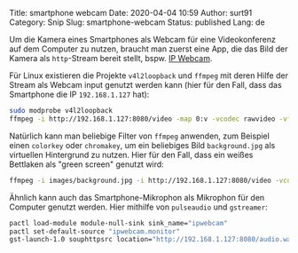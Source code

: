 Title: smartphone webcam
Date: 2020-04-04 10:59
Author: surt91
Category: Snip
Slug: smartphone-webcam
Status: published
Lang: de

Um die Kamera eines Smartphones als Webcam für eine Videokonferenz auf dem Computer zu nutzen,
braucht man zuerst eine App, die das Bild der Kamera als `http`-Stream bereit
stellt, bspw. [IP Webcam](https://play.google.com/store/apps/details?id=com.pas.webcam&hl=de).

Für Linux existieren die Projekte `v4l2loopback` und `ffmpeg` mit deren Hilfe
der Stream als Webcam input genutzt werden kann (hier für den Fall, dass das
Smartphone die IP `192.168.1.127` hat):

```bash
sudo modprobe v4l2loopback
ffmpeg -i http://192.168.1.127:8080/video -map 0:v -vcodec rawvideo -vf format=yuv420p -fflags nobuffer -flags low_delay -fflags discardcorrupt -f v4l2 /dev/video2
```

Natürlich kann man beliebige Filter von `ffmpeg` anwenden, zum Beispiel einen
`colorkey` oder `chromakey`, um ein beliebiges Bild `background.jpg` als
virtuellen Hintergrund zu nutzen. Hier für den Fall, dass ein weißes Bettlaken
als "green screen" genutzt wird:

```bash
ffmpeg -i images/background.jpg -i http://192.168.1.127:8080/video -vcodec rawvideo -fflags nobuffer -flags low_delay -fflags discardcorrupt -filter_complex "[1:v]colorkey=0xbbbbbb:0.3:0.2[foregroud];[0:v][foregroud]overlay[composite];[composite]format=yuv420p[out]" -map "[out]:v" -f v4l2 /dev/video2
```

Ähnlich kann auch das Smartphone-Mikrophon als Mikrophon für den Computer genutzt
werden. Hier mithilfe von `pulseaudio` und `gstreamer`:

```bash
pactl load-module module-null-sink sink_name="ipwebcam"
pactl set-default-source "ipwebcam.monitor"
gst-launch-1.0 souphttpsrc location="http://192.168.1.127:8080/audio.wav" is-live=true ! audio/x-raw,format=S16LE,layout=interleaved,rate=44100,channels=1 ! queue ! pulsesink device="ipwebcam"
```
